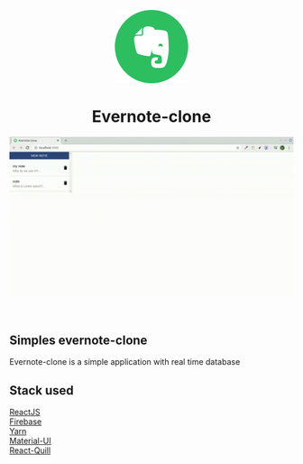 <p align="center">
    <img src="./public/logo192.png" height="130"/>
</p>

<p>
   <h1 align="center">Evernote-clone</h1>
<p/>

<p align="center">
  <img src="./public/facescreen.gif" alt="presentation">
</p>
    
<br/>

## Simples evernote-clone  
  
Evernote-clone is a simple application with real time database

## Stack used

[ReactJS](https://reactjs.org/)<br/>
[Firebase](https://console.firebase.google.com/)<br/>
[Yarn](https://yarnpkg.com/en/)<br/>
[Material-UI](https://material-ui.com/)<br/>
[React-Quill](https://github.com/zenoamaro/react-quill)<br/>
